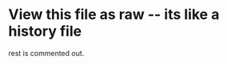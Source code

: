 # View this file as raw -- its like a history file

rest is commented out.

<!--
sudo su
apt update
apt install zsh
zsh --version
# logout as superuser, back in as nick
whereis zsh  # it should probably be /usr/bin/zsh, used in next line
sudo usermod -s /usr/bin/zsh $(whoami)
sudo reboot
# Computer will reboot and run zsh
apt install git
apt install vim
git 
sh -c "$(wget https://raw.github.com/ohmyzsh/ohmyzsh/master/tools/install.sh -O -)"
cd Documents
git clone git@github.com:kenning/env_setup.git
cd env_setup
ssh-keygen -t ed25519 -C "<put some note here>"
eval "$(ssh-agent -s)"
ssh-add ~/.ssh/id_ed25519
# Add github to known hosts?
ssh-keyscan -t rsa github.com >> ~/.ssh/known_hosts

apt install xsel
# Open firefox
# go to about:preferences#privacy and turn off the fucking password asker
# Install lastpass, ublock origin, video speed controller
# Log into lastpass
# Log into github
# Go to https://github.com/settings/keys
cat ~/.ssh/id_ed25519.pub| xsel -b
# Paste new key into github

# Source zsh nvm commands
zsrc

# Slack
sudo snap install slack --classic

snap install nvim --classic
snap install chromium

# Install make
sudo apt install build-essential

git config --global user.email "hwerzog@gmail.com"
git config --global user.name "Nick Thinkpad X1"
git config --global core.editor vim
git config --global pull.rebase false
git config --global core.excludesFile '~/.gitignore'

# In settings, unset various super+alt+shift+rightarrow type commands...
# Install gnome tweaks, turn caps to escape, 
# Then install gTile.
# Can do this with the browser. 
gsettings set org.gnome.shell.keybindings shift-overview-up "[]"
gsettings set org.gnome.shell.keybindings shift-overview-down "[]"

# Need this for middle click thing
sudo apt install xbindkeys xsel xdotool

# Set up vogue spring theme
( cd $ZSH_CUSTOM/plugins && git clone https://github.com/chrissicool/zsh-256color )
cd ~/Documents
git clone https://github.com/powerline/fonts.git --depth=1
cd fonts
./install.sh
cd ..
rm -rf fonts

# To use a bold font in the terminal, actually have to go to gnome tweaks and find 
# 'monospace text' (use search bar) and change it to a bold font. Do not override
# it in terminal bc terminal forces a non-bold font!
# I have been using source code pro.

# Close and reopen 'terminal' application
# In preferences, go to color theme, uhh basically pick solarized light and then
# make a couple more changes -- default color background to orange, default color text
# to a dark grey


# OOM fixer?

sudo apt install earlyoom

################################################################################
####### "Optional" #############################################################
################################################################################

## INSANE workaround for two keyboards at once
## https://gitlab.gnome.org/GNOME/gnome-shell/-/issues/1858#note_818548
cd ~
mkdir mutter
cd mutter
# in 'software & updates' (not software updates lol) check the box in the
# first tab to allow for downloading ubuntu source code
apt-get source mutter
sudo apt-get build-dep mutter
apt-get source mutter
sudo apt-get build-dep mutter
cd mutter-3.36.7+git20201123
vim ./src/backends/x11/meta-backend-x11.c
dpkg-buildpackage -rfakeroot -uc -b
..
sudo dpkg -i libmutter-6-0_3.36.7+git20201123-0.20.04.1_amd64.deb
apt-get source mutter-common
sudo apt-get upgrade mutter-common
apt --fix-broken install
sudo apt --fix-broken install
sudo dpkg -i libmutter-6-0_3.36.7+git20201123-0.20.04.1_amd64.deb
sudo apt-mark hold libmutter-6-0:amd64
